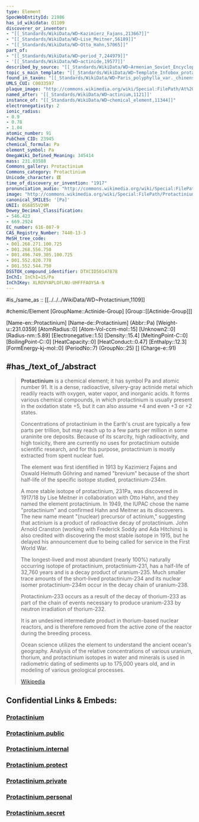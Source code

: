 ```yaml
---
type: Element
SpocWebEntityId: 21986
has_id_wikidata: Q1109
discoverer_or_inventor:
- "[[_Standards/WikiData/WD~Kazimierz_Fajans,213667]]"
- "[[_Standards/WikiData/WD~Lise_Meitner,56189]]"
- "[[_Standards/WikiData/WD~Otto_Hahn,57065]]"
part_of:
- "[[_Standards/WikiData/WD~period_7,244979]]"
- '[[_Standards/WikiData/WD~actinide,19577]]'
described_by_source: "[[_Standards/WikiData/WD~Armenian_Soviet_Encyclopedia,2657718]]"
topic_s_main_template: "[[_Standards/WikiData/WD~Template_Infobox_protactinium,8085338]]"
found_in_taxon: "[[_Standards/WikiData/WD~Paris_polyphylla_var._chinensis,10905961]]"
UMLS_CUI: C0033597
plaque_image: "http://commons.wikimedia.org/wiki/Special:FilePath/At%20Tokyo%202024%20150.jpg"
named_after: '[[_Standards/WikiData/WD~actinium,1121]]'
instance_of: "[[_Standards/WikiData/WD~chemical_element,11344]]"
electronegativity: 2
ionic_radius:
- 0.9
- 0.78
- 1.04
atomic_number: 91
PubChem_CID: 23945
chemical_formula: Pa
element_symbol: Pa
OmegaWiki_Defined_Meaning: 345414
mass: 231.03588
Commons_gallery: Protactinium
Commons_category: Protactinium
Unicode_character: 鏷
time_of_discovery_or_invention: "1917"
pronunciation_audio: "http://commons.wikimedia.org/wiki/Special:FilePath/LL-Q150%20%28fra%29-Guilhelma-protactinium.wav"
image: "http://commons.wikimedia.org/wiki/Special:FilePath/Protactinium-233.jpg"
canonical_SMILES: '[Pa]'
UNII: 0S6855V29M
Dewey_Decimal_Classification:
- 546.423
- 669.2924
EC_number: 616-087-9
CAS_Registry_Number: 7440-13-3
MeSH_tree_code:
- D01.268.271.100.725
- D01.268.556.750
- D01.496.749.305.100.725
- D01.552.020.778
- D01.552.544.750
DSSTOX_compound_identifier: DTXCID50147878
InChI: InChI=1S/Pa
InChIKey: XLROVYAPLOFLNU-UHFFFAOYSA-N
---
```


#is_/same_as :: [[../../../WikiData/WD~Protactinium,1109]] 


#chemic/Element 
[GroupName::Actinide-Group]
[Group::[[Actinide-Group]]]



[Name-en::Protactinium]
[Name-de::Protactinium]
(Abbr::Pa)
[Weight-u::231.0359]
[AtomRadius::0]
[Atom-Vol-ccm-mol::15]
[Unknown2::0]
[Radius-nm::5.89]
[Electronegative::1.5]
[Density::15.4]
[MeltingPoint-C::0]
[BoilingPoint-C::0]
[HeatCapacity::0]
[HeatConduct::0.47]
[Enthalpy::12.3]
[FormEnergy-kj-mol::0]
(PeriodNo::7)
(GroupNo::25)
[]
(Charge-e::91)



## #has_/text_of_/abstract 

> **Protactinium** is a chemical element; it has symbol Pa and atomic number 91. 
> It is a dense, radioactive, silvery-gray actinide metal which readily reacts with oxygen, water vapor, and inorganic acids. 
> It forms various chemical compounds, in which protactinium is usually present in the oxidation state +5, 
> but it can also assume +4 and even +3 or +2 states. 
> 
> Concentrations of protactinium in the Earth's crust are typically a few parts per trillion, 
> but may reach up to a few parts per million in some uraninite ore deposits. 
> Because of its scarcity, high radioactivity, and high toxicity, 
> there are currently no uses for protactinium outside scientific research, 
> and for this purpose, protactinium is mostly extracted from spent nuclear fuel.
>
> The element was first identified in 1913 by Kazimierz Fajans and Oswald Helmuth Göhring 
> and named "brevium" because of the short half-life of the specific isotope studied, protactinium-234m. 
> 
> A more stable isotope of protactinium, 231Pa, was discovered in 1917/18 by Lise Meitner in collaboration with Otto Hahn, 
> and they named the element protactinium. 
> In 1949, the IUPAC chose the name "protactinium" and confirmed Hahn and Meitner as its discoverers. 
> The new name meant "(nuclear) precursor of actinium," 
> suggesting that actinium is a product of radioactive decay of protactinium. 
> John Arnold Cranston (working with Frederick Soddy and Ada Hitchins) 
> is also credited with discovering the most stable isotope in 1915, 
> but he delayed his announcement due to being called for service in the First World War.
>
> The longest-lived and most abundant (nearly 100%) naturally occurring isotope of protactinium, protactinium-231, 
> has a half-life of 32,760 years and is a decay product of uranium-235. 
> Much smaller trace amounts of the short-lived protactinium-234 and its nuclear isomer protactinium-234m 
> occur in the decay chain of uranium-238. 
> 
> Protactinium-233 occurs as a result of the decay of thorium-233 as part of the chain of events 
> necessary to produce uranium-233 by neutron irradiation of thorium-232. 
> 
> It is an undesired intermediate product in  thorium-based nuclear reactors, 
> and is therefore removed from the active zone of the reactor during the breeding process. 
> 
> Ocean science utilizes the element to understand the ancient ocean's geography. 
> Analysis of the relative concentrations of various uranium, thorium, and protactinium isotopes in water and minerals 
> is used in radiometric dating of sediments up to 175,000 years old, and in modeling of various geological processes.
>
> [Wikipedia](https://en.wikipedia.org/wiki/Protactinium)


## Confidential Links & Embeds: 

### [Protactinium](/_Standards/chemic/chemic~Elements/Actinide-Group/Protactinium.md) 

### [Protactinium.public](/_public/chemic/chemic~Elements/Actinide-Group/Protactinium.public.md) 

### [Protactinium.internal](/_internal/chemic/chemic~Elements/Actinide-Group/Protactinium.internal.md) 

### [Protactinium.protect](/_protect/chemic/chemic~Elements/Actinide-Group/Protactinium.protect.md) 

### [Protactinium.private](/_private/chemic/chemic~Elements/Actinide-Group/Protactinium.private.md) 

### [Protactinium.personal](/_personal/chemic/chemic~Elements/Actinide-Group/Protactinium.personal.md) 

### [Protactinium.secret](/_secret/chemic/chemic~Elements/Actinide-Group/Protactinium.secret.md)

